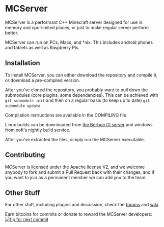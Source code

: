 MCServer
========

MCServer is a performant C++ Minecraft server designed for use in memory and cpu-limited places, or just to make regular server perform better.

MCServer can run on PCs, Macs, and *nix. This includes android phones and tablets as well as Raspberry Pis. 

Installation
------------

To install MCServer, you can either download the repository and compile it, or download a pre-compiled version.

After you've cloned the repository, you probably want to pull down the submodules (core plugins, some dependencies). This can be achieved with `git submodule init` and then on a regular basis (to keep up to date) `git submodule update`.

Compilation instructions are available in the COMPILING file.

Linux builds can be downloaded from [the Berboe CI server](http://ci.berboe.co.uk) and windows from xoft's [nightly build service](http://mc-server.xoft.cz).

After you've extracted the files, simply run the MCServer executable.

Contributing
------------

MCServer is licensed under the Apache license V2, and we welcome anybody to fork and submit a Pull Request back with their changes, and if you want to join as a permanent member we can add you to the team.

Other Stuff
-----------

For other stuff, including plugins and discussion, check the [forums](http://forum.mc-server.org) and [wiki](http://mc-server.org/wiki/).

Earn bitcoins for commits or donate to reward the MCServer developers: [![tip for next commit](http://tip4commit.com/projects/74.svg)](http://tip4commit.com/projects/74)

